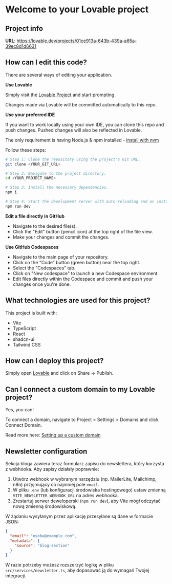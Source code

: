 # Welcome to your Lovable project

## Project info

**URL**: https://lovable.dev/projects/01ce913a-643b-439a-a65a-39ec8d1d6631

## How can I edit this code?

There are several ways of editing your application.

**Use Lovable**

Simply visit the [Lovable Project](https://lovable.dev/projects/01ce913a-643b-439a-a65a-39ec8d1d6631) and start prompting.

Changes made via Lovable will be committed automatically to this repo.

**Use your preferred IDE**

If you want to work locally using your own IDE, you can clone this repo and push changes. Pushed changes will also be reflected in Lovable.

The only requirement is having Node.js & npm installed - [install with nvm](https://github.com/nvm-sh/nvm#installing-and-updating)

Follow these steps:

```sh
# Step 1: Clone the repository using the project's Git URL.
git clone <YOUR_GIT_URL>

# Step 2: Navigate to the project directory.
cd <YOUR_PROJECT_NAME>

# Step 3: Install the necessary dependencies.
npm i

# Step 4: Start the development server with auto-reloading and an instant preview.
npm run dev
```

**Edit a file directly in GitHub**

- Navigate to the desired file(s).
- Click the "Edit" button (pencil icon) at the top right of the file view.
- Make your changes and commit the changes.

**Use GitHub Codespaces**

- Navigate to the main page of your repository.
- Click on the "Code" button (green button) near the top right.
- Select the "Codespaces" tab.
- Click on "New codespace" to launch a new Codespace environment.
- Edit files directly within the Codespace and commit and push your changes once you're done.

## What technologies are used for this project?

This project is built with:

- Vite
- TypeScript
- React
- shadcn-ui
- Tailwind CSS

## How can I deploy this project?

Simply open [Lovable](https://lovable.dev/projects/01ce913a-643b-439a-a65a-39ec8d1d6631) and click on Share -> Publish.

## Can I connect a custom domain to my Lovable project?

Yes, you can!

To connect a domain, navigate to Project > Settings > Domains and click Connect Domain.

Read more here: [Setting up a custom domain](https://docs.lovable.dev/tips-tricks/custom-domain#step-by-step-guide)

## Newsletter configuration

Sekcja bloga zawiera teraz formularz zapisu do newslettera, który korzysta z webhooka. Aby zapisy działały poprawnie:

1. Utwórz webhook w wybranym narzędziu (np. MailerLite, Mailchimp, n8n) przyjmujący co najmniej pole `email`.
2. W pliku `.env` (lub konfiguracji środowiska hostingowego) ustaw zmienną `VITE_NEWSLETTER_WEBHOOK_URL` na adres webhooka.
3. Zrestartuj serwer deweloperski (`npm run dev`), aby Vite mógł odczytać nową zmienną środowiskową.

W żądaniu wysyłanym przez aplikację przesyłane są dane w formacie JSON:

```json
{
  "email": "osoba@example.com",
  "metadata": {
    "source": "blog-section"
  }
}
```

W razie potrzeby możesz rozszerzyć logikę w pliku `src/services/newsletter.ts`, aby dopasować ją do wymagań Twojej integracji.
